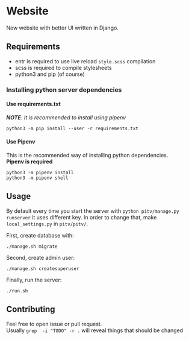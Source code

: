 # Website
New website with better UI written in Django.

## Requirements
- entr is required to use live reload `style.scss` compilation
- scss is required to compile stylesheets
- python3 and pip (of course)

### Installing python server dependencies
#### Use requirements.txt
_**NOTE**: It is recommended to install using pipenv_
```
python3 -m pip install --user -r requirements.txt
```
#### Use Pipenv
This is the recommended way of installing python dependencies.  
__Pipenv is required__
```
python3 -m pipenv install
python3 -m pipenv shell
```

## Usage
By default every time you start the server with `python pitv/manage.py runserver` it uses different key. In order to change that, make `local_settings.py` in `pitv/pitv/`.

First, create database with:
```
./manage.sh migrate
```
Second, create admin user:
```
./manage.sh createsuperuser
```
Finally, run the server:
```
./run.sh
```

## Contributing
Feel free to open issue or pull request.  
Usually `grep  -i "TODO" -r .` will reveal things that should be changed
